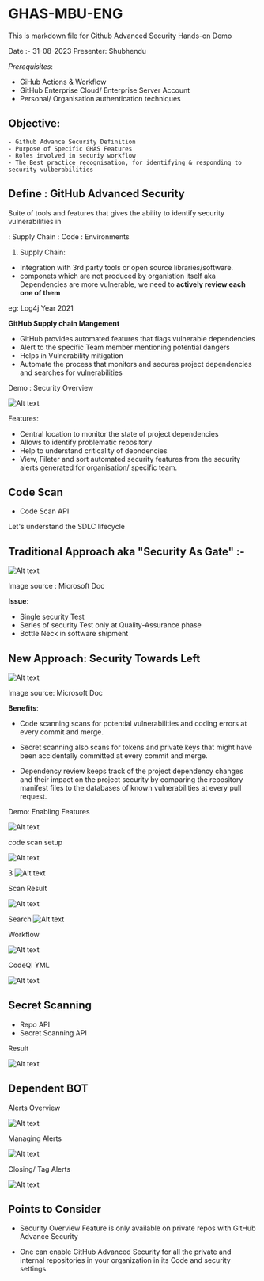 # GHAS-MBU-ENG

This is markdown file for Github Advanced Security Hands-on Demo 

Date :- 31-08-2023 
Presenter: Shubhendu

*Prerequisites*:
   - GiHub Actions & Workflow
   - GitHub Enterprise Cloud/ Enterprise Server Account 
   - Personal/ Organisation authentication techniques 

## Objective:
    - Github Advance Security Definition 
    - Purpose of Specific GHAS Features
    - Roles involved in securiy workflow
    - The Best practice recognisation, for identifying & responding to security vulberabilities

## Define : GitHub Advanced Security 

Suite of tools and features that gives the ability to identify security vulnerabilities in

: Supply Chain 
: Code
: Environments

1. Supply Chain: 

- Integration with 3rd party tools or open source libraries/software.
- componets which are not produced by organistion itself aka Dependencies are more vulnerable, we need to **actively review each one of them** 

eg: Log4j Year 2021

**GitHub Supply chain Mangement**

- GitHub provides automated features that flags vulnerable dependencies
- Alert to the specific Team member mentioning potential dangers 
- Helps in Vulnerability mitigation 
- Automate the process that monitors and secures project dependencies and searches for vulnerabilities 

Demo : Security Overview 

![Alt text](image.png)

Features:
 
 * Central location to monitor the state of project dependencies
 * Allows to identify problematic repository
 * Help to understand criticality of depndencies 
 * View, Fileter and sort automated security features from the security alerts generated for organisation/ specific team.


## Code Scan

* Code Scan API 

Let's understand the SDLC lifecycle 

## Traditional Approach aka "Security As Gate" :- 

![Alt text](image-6.png)

Image source : Microsoft Doc

**Issue**:

* Single security Test 
* Series of security Test only at Quality-Assurance phase
* Bottle Neck in software shipment 

## New Approach: Security Towards Left 

![Alt text](image-7.png)

Image source: Microsoft Doc

**Benefits**: 

* Code scanning scans for potential vulnerabilities and 
 coding errors at every commit and merge.

* Secret scanning also scans for tokens and private keys that might have been accidentally committed at every commit and merge.

* Dependency review keeps track of the project dependency changes and their impact on the project security by comparing the repository manifest files to the databases of known vulnerabilities at every pull request.

Demo: Enabling Features

 ![Alt text](image-1.png) 

code scan setup 

 ![Alt text](image-2.png)

 3
 ![Alt text](image-3.png)

 Scan Result 

 ![Alt text](image-4.png)

 Search
 ![Alt text](image-5.png)

 Workflow

 ![Alt text](image-9.png)

 CodeQl YML 

 ![Alt text](image-10.png)

 ## Secret Scanning

* Repo API
* Secret Scanning API

Result 

![Alt text](image-8.png)

## Dependent BOT

Alerts Overview 

![Alt text](image-11.png)

Managing Alerts 

![Alt text](image-12.png)

Closing/ Tag Alerts 

![Alt text](image-13.png)

## Points to Consider

* Security Overview Feature is only available on private repos with GitHub Advance Security

* One can enable GitHub Advanced Security for all the private and internal repositories in your organization in its Code and security settings.
